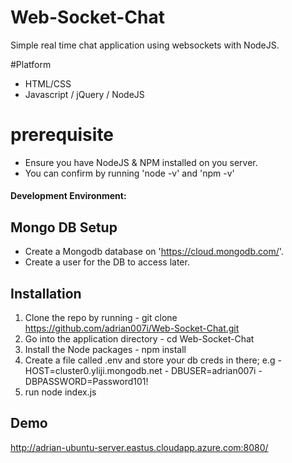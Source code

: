 # Web-Socket-Chat
Simple real time chat application using websockets with NodeJS.

#Platform
  - HTML/CSS 
  - Javascript / jQuery / NodeJS

# prerequisite
  - Ensure you have NodeJS & NPM installed on you server.
  - You can confirm by running 'node -v' and 'npm -v'
  
#### Development Environment:

## Mongo DB Setup
  - Create a Mongodb database on 'https://cloud.mongodb.com/'.
  - Create a user for the DB to access later.  

## Installation
  1) Clone the repo by running - git clone https://github.com/adrian007i/Web-Socket-Chat.git
  2) Go into the application directory - cd Web-Socket-Chat
  3) Install the Node packages - npm install
  4) Create a file called .env and store your db creds in there; e.g
    -HOST=cluster0.yliji.mongodb.net
    - DBUSER=adrian007i
    - DBPASSWORD=Password101!
  5) run node index.js
    
## Demo 
http://adrian-ubuntu-server.eastus.cloudapp.azure.com:8080/


